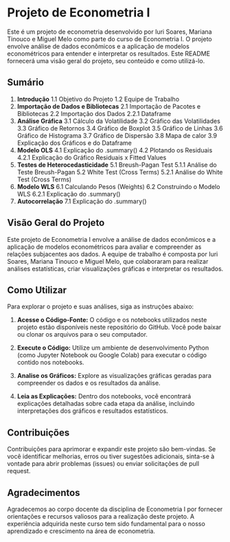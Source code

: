 # Projeto de Econometria I

Este é um projeto de econometria desenvolvido por Iuri Soares, Mariana Tinouco e Miguel Melo como parte do curso de Econometria I. O projeto envolve análise de dados econômicos e a aplicação de modelos econométricos para entender e interpretar os resultados. Este README fornecerá uma visão geral do projeto, seu conteúdo e como utilizá-lo.

## Sumário

1. **Introdução**
   1.1 Objetivo do Projeto
   1.2 Equipe de Trabalho
2. **Importação de Dados e Bibliotecas**
   2.1 Importação de Pacotes e Bibliotecas
   2.2 Importação dos Dados
      2.2.1 Dataframe
3. **Análise Gráfica**
   3.1 Cálculo da Volatilidade
   3.2 Gráfico das Volatilidades
   3.3 Gráfico de Retornos
   3.4 Gráfico de Boxplot
   3.5 Gráfico de Linhas
   3.6 Gráfico de Histograma
   3.7 Gráfico de Dispersão
   3.8 Mapa de calor
   3.9 Explicação dos Gráficos e do Dataframe
4. **Modelo OLS**
   4.1 Explicação do .summary()
   4.2 Plotando os Residuais
      4.2.1 Explicação do Gráfico Residuais x Fitted Values
5. **Testes de Heterocedasticidade**
   5.1 Breush-Pagan Test
      5.1.1 Análise do Teste Breush-Pagan
   5.2 White Test (Cross Terms)
      5.2.1 Análise do White Test (Cross Terms)
6. **Modelo WLS**
   6.1 Calculando Pesos (Weights)
   6.2 Construindo o Modelo WLS
      6.2.1 Explicação do .summary()
7. **Autocorrelação**
   7.1 Explicação do .summary()

## Visão Geral do Projeto

Este projeto de Econometria I envolve a análise de dados econômicos e a aplicação de modelos econométricos para avaliar e compreender as relações subjacentes aos dados. A equipe de trabalho é composta por Iuri Soares, Mariana Tinouco e Miguel Melo, que colaboraram para realizar análises estatísticas, criar visualizações gráficas e interpretar os resultados.

## Como Utilizar

Para explorar o projeto e suas análises, siga as instruções abaixo:

1. **Acesse o Código-Fonte:** O código e os notebooks utilizados neste projeto estão disponíveis neste repositório do GitHub. Você pode baixar ou clonar os arquivos para o seu computador.

2. **Execute o Código:** Utilize um ambiente de desenvolvimento Python (como Jupyter Notebook ou Google Colab) para executar o código contido nos notebooks.

3. **Analise os Gráficos:** Explore as visualizações gráficas geradas para compreender os dados e os resultados da análise.

4. **Leia as Explicações:** Dentro dos notebooks, você encontrará explicações detalhadas sobre cada etapa da análise, incluindo interpretações dos gráficos e resultados estatísticos.

## Contribuições

Contribuições para aprimorar e expandir este projeto são bem-vindas. Se você identificar melhorias, erros ou tiver sugestões adicionais, sinta-se à vontade para abrir problemas (issues) ou enviar solicitações de pull request.

## Agradecimentos

Agradecemos ao corpo docente da disciplina de Econometria I por fornecer orientações e recursos valiosos para a realização deste projeto. A experiência adquirida neste curso tem sido fundamental para o nosso aprendizado e crescimento na área de econometria.

